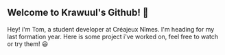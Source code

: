 ## Welcome to Krawuul's Github! 👋

Hey! i'm Tom, a student developer at Créajeux Nîmes. I'm heading for my last formation year.
Here is some project i've worked on, feel free to watch or try them! 😃

<!--
**Krawuul/Krawuul** is a ✨ _special_ ✨ repository because its `README.md` (this file) appears on your GitHub profile.

Here are some ideas to get you started:

- 🔭 I’m currently working on ...
- 🌱 I’m currently learning ...
- 👯 I’m looking to collaborate on ...
- 🤔 I’m looking for help with ...
- 💬 Ask me about ...
- 📫 How to reach me: ...
- 😄 Pronouns: ...
- ⚡ Fun fact: ...
-->
